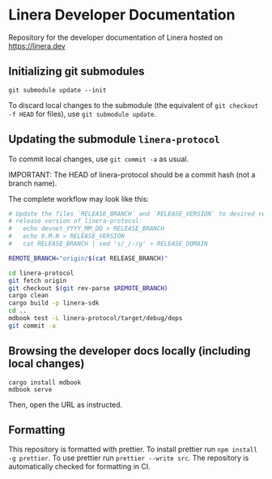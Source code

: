 # Linera Developer Documentation

Repository for the developer documentation of Linera hosted on https://linera.dev

## Initializing git submodules

```
git submodule update --init
```

To discard local changes to the submodule (the equivalent of `git checkout -f HEAD` for
files), use `git submodule update`.

## Updating the submodule `linera-protocol`

To commit local changes, use `git commit -a` as usual.

IMPORTANT: The HEAD of linera-protocol should be a commit hash (not a branch name).

The complete workflow may look like this:

```bash
# Update the files `RELEASE_BRANCH` and `RELEASE_VERSION` to desired release branch and
# release version of linera-protocol:
#   echo devnet_YYYY_MM_DD > RELEASE_BRANCH
#   echo 0.M.N > RELEASE_VERSION
#   cat RELEASE_BRANCH | sed 's/_/-/g' > RELEASE_DOMAIN

REMOTE_BRANCH="origin/$(cat RELEASE_BRANCH)"

cd linera-protocol
git fetch origin
git checkout $(git rev-parse $REMOTE_BRANCH)
cargo clean
cargo build -p linera-sdk
cd ..
mdbook test -L linera-protocol/target/debug/deps
git commit -a
```

## Browsing the developer docs locally (including local changes)

```
cargo install mdbook
mdbook serve
```
Then, open the URL as instructed.

## Formatting

This repository is formatted with prettier. To install prettier run `npm install -g
prettier`. To use prettier run `prettier --write src`. The repository is automatically
checked for formatting in CI.
